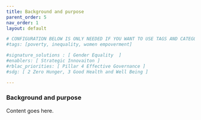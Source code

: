 ```yaml
---
title: Background and purpose 
parent_order: 5
nav_order: 1
layout: default

# CONFIGURATION BELOW IS ONLY NEEDED IF YOU WANT TO USE TAGS AND CATEGORY IN THE TOOLKIT
#tags: [poverty, inequality, women empoverment]

#signature_solutions : [ Gender Equality  ]
#enablers: [ Strategic Innovaiton ]
#rblac_priorities: [ Pillar 4 Effective Governance ]
#sdg: [ 2 Zero Hunger, 3 Good Health and Well Being ]

---
```


### Background and purpose 

Content goes here.
